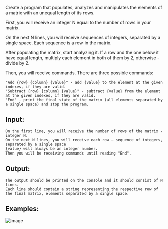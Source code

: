 Create a program that populates, analyzes and manipulates the elements of a matrix with an unequal length of its rows.

First, you will receive an integer N equal to the number of rows in your matrix.

On the next N lines, you will receive sequences of integers, separated by a single space. Each sequence is a row in the matrix.

After populating the matrix, start analyzing it. If a row and the one below it have equal length, multiply each element in both of them by 2, otherwise - divide by 2.

Then, you will receive commands. There are three possible commands:

	"Add {row} {column} {value}" - add {value} to the element at the given indexes, if they are valid.
	"Subtract {row} {column} {value}" - subtract {value} from the element at the given indexes, if they are valid.
	"End" - print the final state of the matrix (all elements separated by a single space) and stop the program.

## Input: 

	On the first line, you will receive the number of rows of the matrix - integer N.
	On the next N lines, you will receive each row – sequence of integers, separated by a single space
	{value} will always be an integer number.
	Then you will be receiving commands until reading "End".

## Output:

	The output should be printed on the console and it should consist of N lines.
	Each line should contain a string representing the respective row of the final matrix, elements separated by a single space.

## Examples:

![image](https://user-images.githubusercontent.com/45227327/213917877-e29266e6-6ad7-4269-bf9e-ae5aef5d5092.png)
